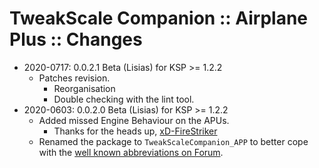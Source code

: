 # TweakScale Companion :: Airplane Plus :: Changes

* 2020-0717: 0.0.2.1 Beta (Lisias) for KSP >= 1.2.2
	+ Patches revision.
		- Reorganisation
		- Double checking with the lint tool.
* 2020-0603: 0.0.2.0 Beta (Lisias) for KSP >= 1.2.2
	+ Added missed Engine Behaviour on the APUs.
		- Thanks for the heads up, [xD-FireStriker](https://forum.kerbalspaceprogram.com/index.php?/profile/137214-xd-firestriker/) 
	+ Renamed the package to `TweakScaleCompanion_APP` to better cope with the [well known abbreviations on Forum](https://forum.kerbalspaceprogram.com/index.php?/topic/194416-abbreviations-for-addons/).
